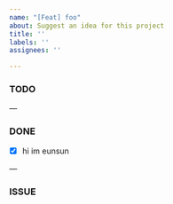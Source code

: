 ```yaml
---
name: "[Feat] foo"
about: Suggest an idea for this project
title: ''
labels: ''
assignees: ''

---
```


### TODO

—
### DONE
- [x] hi im eunsun

—
### ISSUE
